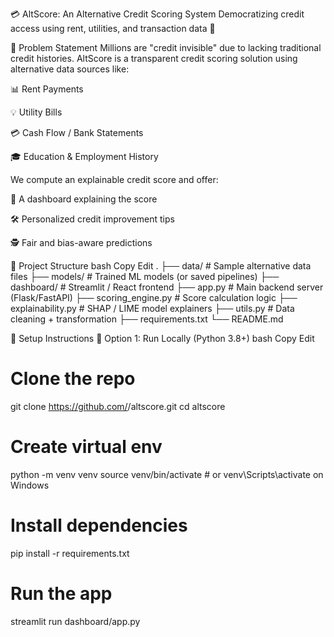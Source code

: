 💳 AltScore: An Alternative Credit Scoring System
Democratizing credit access using rent, utilities, and transaction data 🚀


📌 Problem Statement
Millions are "credit invisible" due to lacking traditional credit histories. AltScore is a transparent credit scoring solution using alternative data sources like:

📊 Rent Payments

💡 Utility Bills

💳 Cash Flow / Bank Statements

🎓 Education & Employment History

We compute an explainable credit score and offer:

🧠 A dashboard explaining the score

🛠️ Personalized credit improvement tips

🕵️ Fair and bias-aware predictions

📂 Project Structure
bash
Copy
Edit
.
├── data/                   # Sample alternative data files
├── models/                 # Trained ML models (or saved pipelines)
├── dashboard/              # Streamlit / React frontend
├── app.py                  # Main backend server (Flask/FastAPI)
├── scoring_engine.py       # Score calculation logic
├── explainability.py       # SHAP / LIME model explainers
├── utils.py                # Data cleaning + transformation
├── requirements.txt
└── README.md

🔧 Setup Instructions
🔹 Option 1: Run Locally (Python 3.8+)
bash
Copy
Edit
# Clone the repo
git clone https://github.com/<your-username>/altscore.git
cd altscore

# Create virtual env
python -m venv venv
source venv/bin/activate  # or venv\Scripts\activate on Windows

# Install dependencies
pip install -r requirements.txt

# Run the app
streamlit run dashboard/app.py
